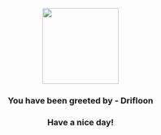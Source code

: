 <p align="center">
            <img src="https://raw.githubusercontent.com/PokeAPI/sprites/master/sprites/pokemon/425.png" width="150" height="150">
          </p>
          <h3 align="center">You have been greeted by - <b>Drifloon</b></h3>
          <h3 align="center">Have a nice day!</h3>
        